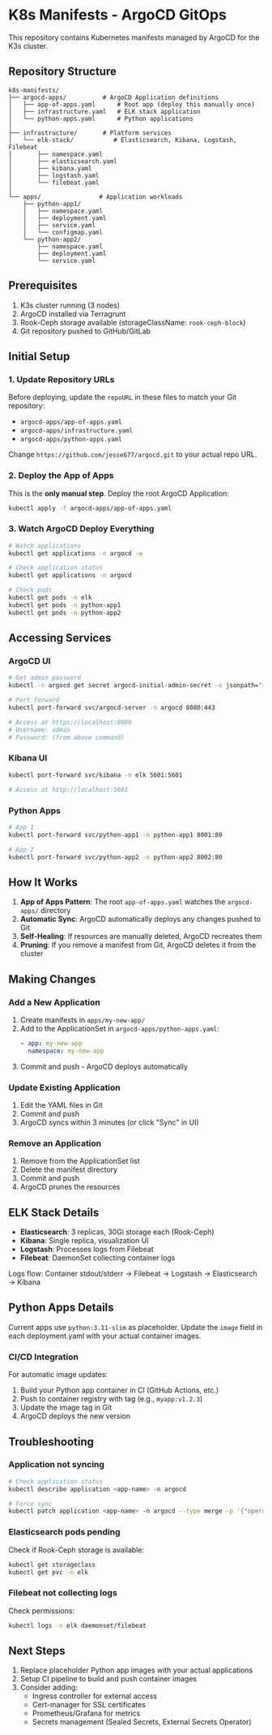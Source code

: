 # K8s Manifests - ArgoCD GitOps

This repository contains Kubernetes manifests managed by ArgoCD for the K3s cluster.

## Repository Structure

```
k8s-manifests/
├── argocd-apps/          # ArgoCD Application definitions
│   ├── app-of-apps.yaml      # Root app (deploy this manually once)
│   ├── infrastructure.yaml   # ELK stack application
│   └── python-apps.yaml      # Python applications
│
├── infrastructure/       # Platform services
│   └── elk-stack/           # Elasticsearch, Kibana, Logstash, Filebeat
│       ├── namespace.yaml
│       ├── elasticsearch.yaml
│       ├── kibana.yaml
│       ├── logstash.yaml
│       └── filebeat.yaml
│
└── apps/                # Application workloads
    ├── python-app1/
    │   ├── namespace.yaml
    │   ├── deployment.yaml
    │   ├── service.yaml
    │   └── configmap.yaml
    └── python-app2/
        ├── namespace.yaml
        ├── deployment.yaml
        └── service.yaml
```

## Prerequisites

1. K3s cluster running (3 nodes)
2. ArgoCD installed via Terragrunt
3. Rook-Ceph storage available (storageClassName: `rook-ceph-block`)
4. Git repository pushed to GitHub/GitLab

## Initial Setup

### 1. Update Repository URLs

Before deploying, update the `repoURL` in these files to match your Git repository:

- `argocd-apps/app-of-apps.yaml`
- `argocd-apps/infrastructure.yaml`
- `argocd-apps/python-apps.yaml`

Change `https://github.com/jesse677/argocd.git` to your actual repo URL.

### 2. Deploy the App of Apps

This is the **only manual step**. Deploy the root ArgoCD Application:

```bash
kubectl apply -f argocd-apps/app-of-apps.yaml
```

### 3. Watch ArgoCD Deploy Everything

```bash
# Watch applications
kubectl get applications -n argocd -w

# Check application status
kubectl get applications -n argocd

# Check pods
kubectl get pods -n elk
kubectl get pods -n python-app1
kubectl get pods -n python-app2
```

## Accessing Services

### ArgoCD UI

```bash
# Get admin password
kubectl -n argocd get secret argocd-initial-admin-secret -o jsonpath="{.data.password}" | base64 -d

# Port forward
kubectl port-forward svc/argocd-server -n argocd 8080:443

# Access at https://localhost:8080
# Username: admin
# Password: (from above command)
```

### Kibana UI

```bash
kubectl port-forward svc/kibana -n elk 5601:5601

# Access at http://localhost:5601
```

### Python Apps

```bash
# App 1
kubectl port-forward svc/python-app1 -n python-app1 8001:80

# App 2
kubectl port-forward svc/python-app2 -n python-app2 8002:80
```

## How It Works

1. **App of Apps Pattern**: The root `app-of-apps.yaml` watches the `argocd-apps/` directory
2. **Automatic Sync**: ArgoCD automatically deploys any changes pushed to Git
3. **Self-Healing**: If resources are manually deleted, ArgoCD recreates them
4. **Pruning**: If you remove a manifest from Git, ArgoCD deletes it from the cluster

## Making Changes

### Add a New Application

1. Create manifests in `apps/my-new-app/`
2. Add to the ApplicationSet in `argocd-apps/python-apps.yaml`:
   ```yaml
   - app: my-new-app
     namespace: my-new-app
   ```
3. Commit and push - ArgoCD deploys automatically

### Update Existing Application

1. Edit the YAML files in Git
2. Commit and push
3. ArgoCD syncs within 3 minutes (or click "Sync" in UI)

### Remove an Application

1. Remove from the ApplicationSet list
2. Delete the manifest directory
3. Commit and push
4. ArgoCD prunes the resources

## ELK Stack Details

- **Elasticsearch**: 3 replicas, 30Gi storage each (Rook-Ceph)
- **Kibana**: Single replica, visualization UI
- **Logstash**: Processes logs from Filebeat
- **Filebeat**: DaemonSet collecting container logs

Logs flow: Container stdout/stderr → Filebeat → Logstash → Elasticsearch → Kibana

## Python Apps Details

Current apps use `python:3.11-slim` as placeholder. Update the `image` field in each deployment.yaml with your actual container images.

### CI/CD Integration

For automatic image updates:

1. Build your Python app container in CI (GitHub Actions, etc.)
2. Push to container registry with tag (e.g., `myapp:v1.2.3`)
3. Update the image tag in Git
4. ArgoCD deploys the new version

## Troubleshooting

### Application not syncing

```bash
# Check application status
kubectl describe application <app-name> -n argocd

# Force sync
kubectl patch application <app-name> -n argocd --type merge -p '{"operation":{"initiatedBy":{"username":"admin"},"sync":{"revision":"HEAD"}}}'
```

### Elasticsearch pods pending

Check if Rook-Ceph storage is available:

```bash
kubectl get storageclass
kubectl get pvc -n elk
```

### Filebeat not collecting logs

Check permissions:

```bash
kubectl logs -n elk daemonset/filebeat
```

## Next Steps

1. Replace placeholder Python app images with your actual applications
2. Setup CI pipeline to build and push container images
3. Consider adding:
   - Ingress controller for external access
   - Cert-manager for SSL certificates
   - Prometheus/Grafana for metrics
   - Secrets management (Sealed Secrets, External Secrets Operator)
